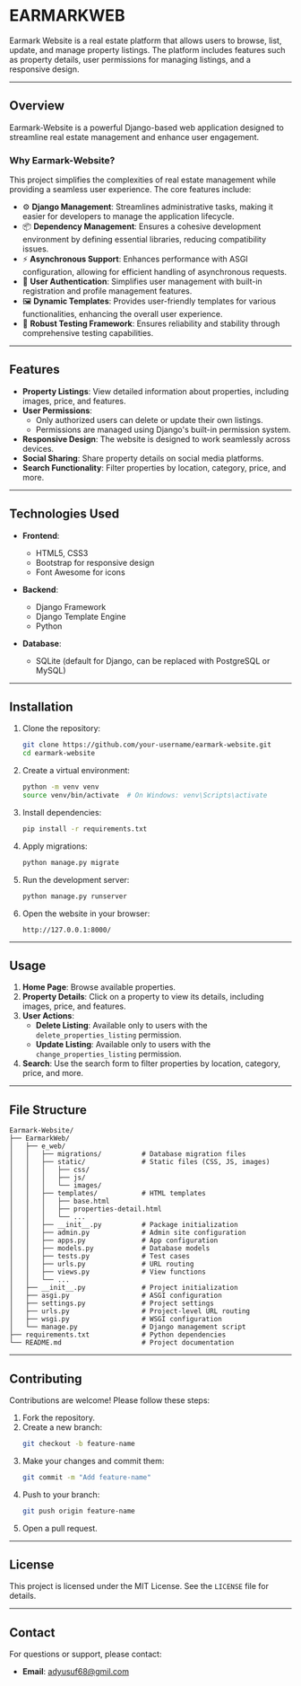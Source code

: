 # EARMARKWEB

Earmark Website is a real estate platform that allows users to browse, list, update, and manage property listings. The platform includes features such as property details, user permissions for managing listings, and a responsive design.

---

## Overview

Earmark-Website is a powerful Django-based web application designed to streamline real estate management and enhance user engagement.

### Why Earmark-Website?

This project simplifies the complexities of real estate management while providing a seamless user experience. The core features include:

- ⚙️ **Django Management**: Streamlines administrative tasks, making it easier for developers to manage the application lifecycle.
- 📦 **Dependency Management**: Ensures a cohesive development environment by defining essential libraries, reducing compatibility issues.
- ⚡ **Asynchronous Support**: Enhances performance with ASGI configuration, allowing for efficient handling of asynchronous requests.
- 🔑 **User Authentication**: Simplifies user management with built-in registration and profile management features.
- 🖼️ **Dynamic Templates**: Provides user-friendly templates for various functionalities, enhancing the overall user experience.
- 🧪 **Robust Testing Framework**: Ensures reliability and stability through comprehensive testing capabilities.

---

## Features

- **Property Listings**: View detailed information about properties, including images, price, and features.
- **User Permissions**: 
  - Only authorized users can delete or update their own listings.
  - Permissions are managed using Django's built-in permission system.
- **Responsive Design**: The website is designed to work seamlessly across devices.
- **Social Sharing**: Share property details on social media platforms.
- **Search Functionality**: Filter properties by location, category, price, and more.

---

## Technologies Used

- **Frontend**:
  - HTML5, CSS3
  - Bootstrap for responsive design
  - Font Awesome for icons

- **Backend**:
  - Django Framework
  - Django Template Engine
  - Python

- **Database**:
  - SQLite (default for Django, can be replaced with PostgreSQL or MySQL)

---

## Installation

1. Clone the repository:
   ```bash
   git clone https://github.com/your-username/earmark-website.git
   cd earmark-website
   ```

2. Create a virtual environment:
   ```bash
   python -m venv venv
   source venv/bin/activate  # On Windows: venv\Scripts\activate
   ```

3. Install dependencies:
   ```bash
   pip install -r requirements.txt
   ```

4. Apply migrations:
   ```bash
   python manage.py migrate
   ```

5. Run the development server:
   ```bash
   python manage.py runserver
   ```

6. Open the website in your browser:
   ```
   http://127.0.0.1:8000/
   ```

---

## Usage

1. **Home Page**: Browse available properties.
2. **Property Details**: Click on a property to view its details, including images, price, and features.
3. **User Actions**:
   - **Delete Listing**: Available only to users with the `delete_properties_listing` permission.
   - **Update Listing**: Available only to users with the `change_properties_listing` permission.
4. **Search**: Use the search form to filter properties by location, category, price, and more.

---

## File Structure

```
Earmark-Website/
├── EarmarkWeb/
│   ├── e_web/
│   │   ├── migrations/          # Database migration files
│   │   ├── static/              # Static files (CSS, JS, images)
│   │   │   ├── css/
│   │   │   ├── js/
│   │   │   └── images/
│   │   ├── templates/           # HTML templates
│   │   │   ├── base.html
│   │   │   ├── properties-detail.html
│   │   │   └── ...
│   │   ├── __init__.py          # Package initialization
│   │   ├── admin.py             # Admin site configuration
│   │   ├── apps.py              # App configuration
│   │   ├── models.py            # Database models
│   │   ├── tests.py             # Test cases
│   │   ├── urls.py              # URL routing
│   │   ├── views.py             # View functions
│   │   └── ...
│   ├── __init__.py              # Project initialization
│   ├── asgi.py                  # ASGI configuration
│   ├── settings.py              # Project settings
│   ├── urls.py                  # Project-level URL routing
│   ├── wsgi.py                  # WSGI configuration
│   └── manage.py                # Django management script
├── requirements.txt             # Python dependencies
└── README.md                    # Project documentation
```

---

## Contributing

Contributions are welcome! Please follow these steps:

1. Fork the repository.
2. Create a new branch:
   ```bash
   git checkout -b feature-name
   ```
3. Make your changes and commit them:
   ```bash
   git commit -m "Add feature-name"
   ```
4. Push to your branch:
   ```bash
   git push origin feature-name
   ```
5. Open a pull request.

---

## License

This project is licensed under the MIT License. See the `LICENSE` file for details.

---

## Contact

For questions or support, please contact:
- **Email**:  adyusuf68@gmil.com